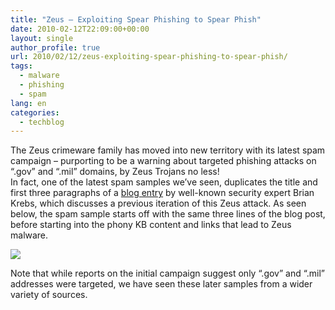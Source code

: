 ```yaml
---
title: "Zeus – Exploiting Spear Phishing to Spear Phish"
date: 2010-02-12T22:09:00+00:00
layout: single
author_profile: true
url: 2010/02/12/zeus-exploiting-spear-phishing-to-spear-phish/
tags:
  - malware
  - phishing
  - spam
lang: en
categories: 
  - techblog
---
```

The Zeus crimeware family has moved into new territory with its latest spam campaign – purporting to be a warning about targeted phishing attacks on “.gov” and “.mil” domains, by Zeus Trojans no less!  
In fact, one of the latest spam samples we’ve seen, duplicates the title and first three paragraphs of a [blog entry](http://www.krebsonsecurity.com/2010/02/zeus-attack-spoofs-nsa-targets-gov-and-mil/) by well-known security expert Brian Krebs, which discusses a previous iteration of this Zeus attack. As seen below, the spam sample starts off with the same three lines of the blog post, before starting into the phony KB content and links that lead to Zeus malware.

[![](http://2.bp.blogspot.com/_vaUVXcmC3OI/S3XKNU8l8TI/AAAAAAAAA6w/LR9vBrOAmUM/s640/zbot-spearphish.png)](http://2.bp.blogspot.com/_vaUVXcmC3OI/S3XKNU8l8TI/AAAAAAAAA6w/LR9vBrOAmUM/s1600-h/zbot-spearphish.png)

Note that while reports on the initial campaign suggest only “.gov” and “.mil” addresses were targeted, we have seen these later samples from a wider variety of sources.
